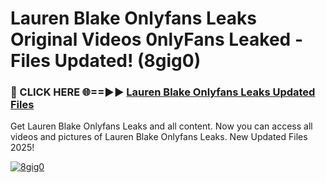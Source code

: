 # Lauren Blake Onlyfans Leaks Original Videos 0nlyFans Leaked - Files Updated! (8gig0)

<h3>🔴 CLICK HERE 🌐==►► <a href="https://tinyurl.com/ms9xzufz" rel="nofollow">Lauren Blake Onlyfans Leaks Updated Files</a></h3>

Get Lauren Blake Onlyfans Leaks and all content. Now you can access all videos and pictures of Lauren Blake Onlyfans Leaks. New Updated Files 2025!

[![8gig0](https://i.imgur.com/ppqm5kG.gif)](https://tinyurl.com/ms9xzufz)

